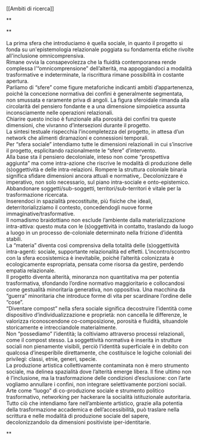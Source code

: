 
[[Ambiti di ricerca]]

**

**

La prima sfera che introduciamo è quella sociale, in quanto il progetto si fonda su un'epistemologia relazionale poggiata su fondamenta etiche rivolte all'inclusione omnicomprensiva.  
Rimane ovvia la consapevolezza che la fluidità contemporanea rende complessa l’“omnicomprensione” dell’alterità, ma appoggiandoci a modalità trasformative e indeterminate, la riscrittura rimane possibilità in costante apertura.  
Parliamo di “sfere” come figure metaforiche indicanti ambiti d’appartenenza, poiché la concezione normativa dei confini è generalmente segmentata, non smussata e raramente priva di angoli. La figura sferoidale rimanda alla circolarità del pensiero fondante e a una dimensione simpoietica assunta inconsciamente nelle operazioni relazionali.  
Chiarire questo inciso è funzionale alla porosità dei confini tra queste dimensioni, che vivranno d’intersezioni durante il progetto.  
La sintesi testuale rispecchia l’incompletezza del progetto, in attesa d’un network che alimenti diramazioni e connessioni temporali.  
Per “sfera sociale” intendiamo tutte le dimensioni relazionali in cui s’inscrive il progetto, esplicitando razionalmente le “sfere” d’intervento.  
Alla base sta il pensiero decoloniale, inteso non come “prospettiva aggiunta” ma come intra-azione che riscrive le modalità di produzione delle (s)oggettività e delle intra-relazioni. Rompere la struttura coloniale binaria significa sfidare dimensioni ancora attuali e normative,. Decolonizzare è imperativo, non solo necessario, sul piano intra-sociale e onto-epistemico. Abbandonare soggetti/sub-soggetti, territori/sub-territori è vitale per la trasformazione ricercata.  
Inserendoci in spazialità precostituite, più fisiche che ideali, deterritorializziamo il contesto, concedendogli nuove forme immaginative/trasformative.  
Il nomadismo braidottiano non esclude l’ambiente dalla materializzazione intra-attiva: questo muta con le (s)oggettività in contatto, traslando da luogo a luogo in un processo de-coloniale determinato nella frizione d’identità stabili.  
La “materia” diventa così comprensiva della totalità delle (s)oggettività intra-agenti: sociale, supportante relazionalità ed effetti. L’incontro/scontro con la sfera ecosistemica è inevitabile, poiché l’alterità colonizzata è ecologicamente espropriata, pensata come risorsa da gestire, perdendo empatia relazionale.  
Il progetto diventa alterità, minoranza non quantitativa ma per potentia trasformativa, sfondando l’ordine normativo maggioritario e collocandosi come gestualità minoritaria generativa, non oppositiva. Una macchina da “guerra” minoritaria che introduce forme di vita per scardinare l’ordine delle “cose”.  
“Diventare compost” nella sfera sociale significa decostruire l’identità come dispositivo d’individualizzazione e proprietà: non cancella le differenze, le valorizza riconoscendone co-composizione, porosità e fluidità, situandole storicamente e intrecciandole materialmente.  
Non “possediamo” l’identità; la coltiviamo attraverso processi relazionali, come il compost stesso. La soggettività normativa è inserita in strutture sociali non pienamente visibili, perciò l’identità superficiale è in debito con qualcosa d’inesperibile direttamente, che costituisce le logiche coloniali dei privilegi: classi, etnie, generi, specie.  
La produzione artistica collettivamente contaminata non è mero strumento sociale, ma delinea spazialità dove l’alterità emerge libera. Il fine ultimo non è l’inclusione, ma la trasformazione delle condizioni d’esclusione: con l’arte vogliamo annullare i confini, non integrare selettivamente porzioni sociali. Arte come “luogo” di co-produzione sociale e strumento politico trasformativo, networking per hackerare la socialità istituzionale autoritaria. Tutto ciò che intendiamo fare nell’ambiente artistico, grazie alla potentia della trasformazione accademica e dell’accessibilità, può traslare nella scrittura e nelle modalità di produzione sociale del sapere, decolonizzandolo da dimensioni positiviste iper-identitarie.

**